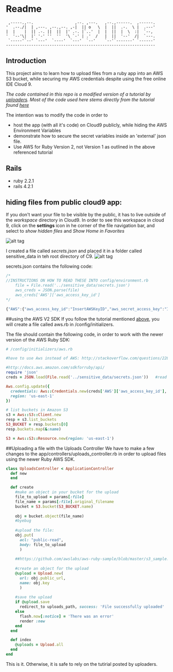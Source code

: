 # Readme

     ,-----.,--.                  ,--. ,---.   ,--.,------.  ,------.
    '  .--./|  | ,---. ,--.,--. ,-|  || o   \  |  ||  .-.  \ |  .---'
    |  |    |  || .-. ||  ||  |' .-. |`..'  |  |  ||  |  \  :|  `--, 
    '  '--'\|  |' '-' ''  ''  '\ `-' | .'  /   |  ||  '--'  /|  `---.
     `-----'`--' `---'  `----'  `---'  `--'    `--'`-------' `------'
    ----------------------------------------------------------------- 

## Introduction
This project aims to learn how to upload files from a ruby app into an AWS S3 bucket, while securing my AWS credentials despite using the free online IDE Cloud 9.

*The code contained in this repo is a modified version of a tutorial by [uploaders](https://github.com/uploaders). Most of the code used here stems directly from the tutorial found [here](https://github.com/uploaders/aws-sdk-rails-4.2)*

The intention was to modify the code in order to
- host the app (with all it's code) on Cloud9 publicly, while hiding the AWS Environment Variables
- demonstrate how to secure the secret variables inside an 'external' json file.
- Use AWS for Ruby Version 2, not Version 1 as outlined in the above referenced tutorial

## Rails
- ruby 2.2.1
- rails 4.2.1

## hiding files from public cloud9 app:
If you don't want your file to be visible by the public, it has to live outside of the *workspace* directory in Cloud9.
In order to see this workspace in cloud 9, click on the **settings** icon in he corner of the file navigation bar, and select to *show hidden files* and *Show Home in Favorites*

![alt tag](https://cloud.githubusercontent.com/assets/3217286/8710510/4923a492-2b18-11e5-8456-ff175900e50d.png)

I created a file called *secrets.json* and placed it in a folder called sensitive_data in teh root directory of C9.
![alt tag](https://cloud.githubusercontent.com/assets/3217286/8709503/a280504c-2b10-11e5-916c-d27529bfe050.JPG)

secrets.json contains the following code:
```javascript
/*
//INSTRUCTIONS ON HOW TO READ THESE INTO config/environment.rb
    file = File.read('../sensitive_data/secrets.json')
    aws_creds = JSON.parse(file)
    aws_creds['AWS']['aws_access_key_id']
*/

{"AWS":{"aws_access_key_id":"InsertAWSKeyID","aws_secret_access_key":"InsertAWSSecretKey"}}
```

##using the AWS V2 SDK
If you follow the tutorial mentioned [above](https://github.com/uploaders/aws-sdk-rails-4.2), you will create a file called aws.rb in /config/initializers. 

The file should contain the following code, in order to work with the newer version of the AWS Ruby SDK:

```ruby
# /config/initializers/aws.rb

#have to use Aws instead of AWS: http://stackoverflow.com/questions/22826432/uninitialized-constant-aws-nameerror

#http://docs.aws.amazon.com/sdkforruby/api/
require 'json'
creds = JSON.load(File.read('../sensitive_data/secrets.json'))   #read file from *external* directory

Aws.config.update({
  credentials: Aws::Credentials.new(creds['AWS']['aws_access_key_id'], creds['AWS']['aws_secret_access_key']),
  region: 'us-east-1'
})

# list buckets in Amazon S3
s3 = Aws::S3::Client.new
resp = s3.list_buckets
S3_BUCKET = resp.buckets[0]
resp.buckets.map(&:name)

S3 = Aws::S3::Resource.new(region: 'us-east-1')
```

##Uploading a file with the Uploads Controller
We have to make a few changes to the app/controllers/uploads_controller.rb in order to upload files using the newer Ruby AWS SDK.

```ruby
class UploadsController < ApplicationController
  def new
  end

  def create
    #make an object in your bucket for the upload
    file_to_upload = params[:file]
    file_name = params[:file].original_filename
    bucket = S3.bucket(S3_BUCKET.name)
    
    obj = bucket.object(file_name)
    #byebug
    
    #upload the file:
    obj.put(
      acl: "public-read",
      body: file_to_upload
      )
      
    ##https://github.com/awslabs/aws-ruby-sample/blob/master/s3_sample.rb
      
    #create an object for the upload
    @upload = Upload.new(
      url: obj.public_url,
      name: obj.key
      )
    
    #save the upload
    if @upload.save
      redirect_to uploads_path, success: 'File successfully uploaded'
    else
      flash.now[:notice] = 'There was an error'
      render :new
    end    
  end

  def index
    @uploads = Upload.all
  end
end
```

This is it. Otherwise, it is safe to rely on the tutirial posted by uploaders. 
